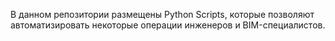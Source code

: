 В данном репозитории размещены Python Scripts, которые позволяют автоматизировать некоторые операции инженеров и BIM-специалистов.
